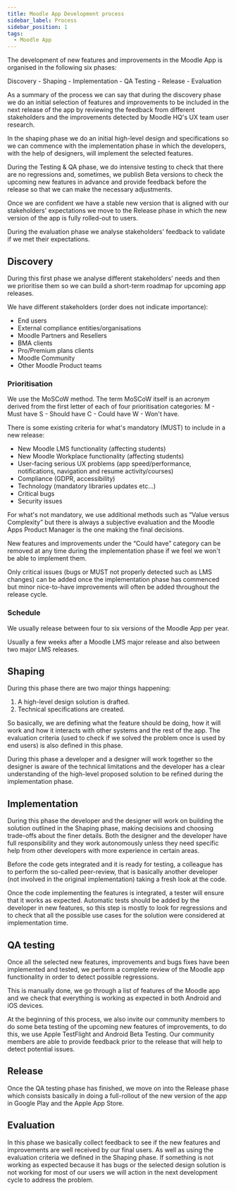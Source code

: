 ```yaml
---
title: Moodle App Development process
sidebar_label: Process
sidebar_position: 1
tags:
  - Moodle App
---
```


The development of new features and improvements in the Moodle App is organised in the following six phases:

Discovery - Shaping - Implementation - QA Testing - Release - Evaluation

As a summary of the process we can say that during the discovery phase we do an initial selection of features and improvements to be included in the next release of the app by reviewing the feedback from different stakeholders and the improvements detected by Moodle HQ's UX team user research.

In the shaping phase we do an initial high-level design and specifications so we can commence with the implementation phase in which the developers, with the help of designers, will implement the selected features.

During the Testing & QA phase, we do intensive testing to check that there are no regressions and, sometimes, we publish Beta versions to check the upcoming new features in advance and provide feedback before the release so that we can make the necessary adjustments.

Once we are confident we have a stable new version that is aligned with our stakeholders' expectations we move to the Release phase in which the new version of the app is fully rolled-out to users.

During the evaluation phase we analyse stakeholders' feedback to validate if we met their expectations.

## Discovery

During this first phase we analyse different stakeholders' needs and then we prioritise them so we can build a short-term roadmap for upcoming app releases.

We have different stakeholders (order does not indicate importance):

- End users
- External compliance entities/organisations
- Moodle Partners and Resellers
- BMA clients
- Pro/Premium plans clients
- Moodle Community
- Other Moodle Product teams

### Prioritisation

We use the MoSCoW method. The term MoSCoW itself is an acronym derived from the first letter of each of four prioritisation categories: M - Must have S - Should have C - Could have W - Won't have.

There is some existing criteria for what's mandatory (MUST) to include in a new release:

- New Moodle LMS functionality (affecting students)
- New Moodle Workplace functionality (affecting students)
- User-facing serious UX problems (app speed/performance, notifications, navigation and resume activity/courses)
- Compliance (GDPR, accessibility)
- Technology (mandatory libraries updates etc…)
- Critical bugs
- Security issues

For what's not mandatory, we use additional methods such as “Value versus Complexity” but there is always a subjective evaluation and the Moodle Apps Product Manager is the one making the final decisions.

New features and improvements under the “Could have” category can be removed at any time during the implementation phase if we feel we won't be able to implement them.

Only critical issues (bugs or MUST not properly detected such as LMS changes) can be added once the implementation phase has commenced but minor nice-to-have improvements will often be added throughout the release cycle.

### Schedule

We usually release between four to six versions of the Moodle App per year.

Usually a few weeks after a Moodle LMS major release and also between two major LMS releases.

## Shaping

During this phase there are two major things happening:

1. A high-level design solution is drafted.
2. Technical specifications are created.

So basically, we are defining what the feature should be doing, how it will work and how it interacts with other systems and the rest of the app. The evaluation criteria (used to check if we solved the problem once is used by end users) is also defined in this phase.

During this phase a developer and a designer will work together so the designer is aware of the technical limitations and the developer has a clear understanding of the high-level proposed solution to be refined during the implementation phase.

## Implementation

During this phase the developer and the designer will work on building the solution outlined in the Shaping phase, making decisions and choosing trade-offs about the finer details. Both the designer and the developer have full responsibility and they work autonomously unless they need specific help from other developers with more experience in certain areas.

Before the code gets integrated and it is ready for testing, a colleague has to perform the so-called peer-review, that is basically another developer (not involved in the original implementation) taking a fresh look at the code.

Once the code implementing the features is integrated, a tester will ensure that it works as expected. Automatic tests should be added by the developer in new features, so this step is mostly to look for regressions and to check that all the possible use cases for the solution were considered at implementation time.

## QA testing

Once all the selected new features, improvements and bugs fixes have been implemented and tested, we perform a complete review of the Moodle app functionality in order to detect possible regressions.

This is manually done, we go through a list of features of the Moodle app and we check that everything is working as expected in both Android and iOS devices.

At the beginning of this process, we also invite our community members to do some beta testing of the upcoming new features of improvements, to do this, we use Apple TestFlight and Android Beta Testing. Our community members are able to provide feedback prior to the release that will help to detect potential issues.

## Release

Once the QA testing phase has finished, we move on into the Release phase which consists basically in doing a full-rollout of the new version of the app in Google Play and the Apple App Store.

## Evaluation

In this phase we basically collect feedback to see if the new features and improvements are well received by our final users. As well as using the evaluation criteria we defined in the Shaping phase.
If something is not working as expected because it has bugs or the selected design solution is not working for most of our users we will action in the next development cycle to address the problem.
